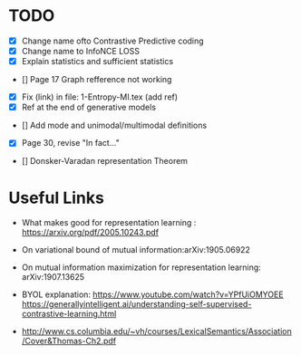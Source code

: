 # TODO

- [x]  Change name ofto Contrastive Predictive coding
- [x]  Change name to InfoNCE LOSS
- [x]  Explain statistics and sufficient statistics
- [] Page 17 Graph refference not working
- [x] Fix (link) in file: 1-Entropy-MI.tex (add ref)
- [x] Ref at the end of generative models
- [] Add mode and unimodal/multimodal definitions 
- [x] Page 30, revise "In fact..."
- [] Donsker-Varadan representation Theorem

# Useful Links

- What makes good for representation learning : https://arxiv.org/pdf/2005.10243.pdf
- On variational bound of mutual information:arXiv:1905.06922
- On mutual information maximization for representation learning: arXiv:1907.13625
- BYOL explanation: https://www.youtube.com/watch?v=YPfUiOMYOEE
https://generallyintelligent.ai/understanding-self-supervised-contrastive-learning.html

- http://www.cs.columbia.edu/~vh/courses/LexicalSemantics/Association/Cover&Thomas-Ch2.pdf
